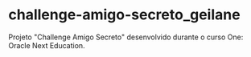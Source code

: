 # challenge-amigo-secreto_geilane
Projeto "Challenge Amigo Secreto" desenvolvido durante o curso One: Oracle Next Education.
